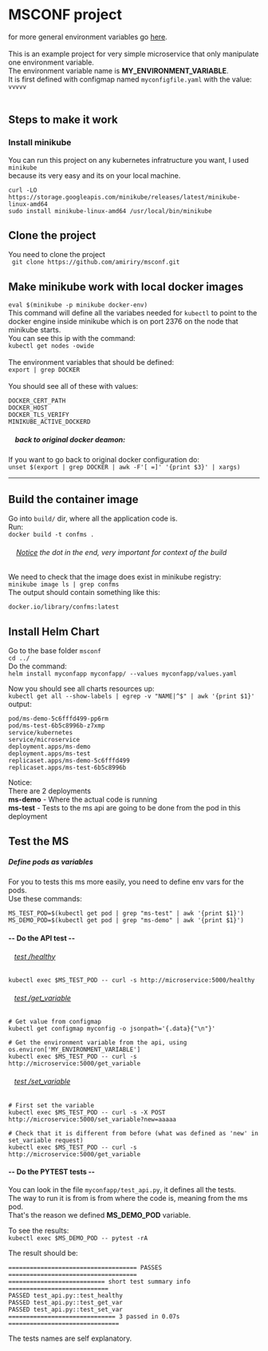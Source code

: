# MSCONF project
for more general environment variables go [here](https://github.com/amiriry/Devops/tree/main/Kubernetes/Microservices/msconf).<br><br>
This is an example project for very simple microservice that only manipulate<br>
one environment variable.<br>
The environment variable name is <b>MY_ENVIRONMENT_VARIABLE</b>.<br>
It is first defined with configmap named `myconfigfile.yaml` with the value: ```vvvvv```<br>
<br>


## Steps to make it work
### Install minikube
You can run this project on any kubernetes infratructure you want, I used ```minikube```<br>
because its very easy and its on your local machine.<br>

```
curl -LO https://storage.googleapis.com/minikube/releases/latest/minikube-linux-amd64
sudo install minikube-linux-amd64 /usr/local/bin/minikube
```
## Clone the project
You need to clone the project<br>
` git clone https://github.com/amiriry/msconf.git`

## Make minikube work with local docker images
`eval $(minikube -p minikube docker-env)`<br>
This command will define all the variabes needed for ```kubectl``` to point to the docker engine
inside minikube which is on port 2376 on the node that minikube starts.<br>
You can see this ip with the command:<br>
`kubectl get nodes -owide`<br><br>
The environment variables that should be defined:<br>
`export | grep DOCKER`<br><br>
You should see all of these with values:
```
DOCKER_CERT_PATH
DOCKER_HOST
DOCKER_TLS_VERIFY
MINIKUBE_ACTIVE_DOCKERD
```
##### &nbsp;&nbsp;&nbsp; back to original docker deamon:
If you want to go back to original docker configuration do:<br>
`unset $(export | grep DOCKER | awk -F'[ =]' '{print $3}' | xargs)`
<hr>

## Build the container image
Go into `build/` dir, where all the application code is.<br>
Run:<br>
```docker build -t confms .```
###### &nbsp;&nbsp;&nbsp;&nbsp;<u>Notice</u> the dot in the end,  very important for context of the build

We need to check that the image does exist in minikube registry:<br>
`minikube image ls | grep confms`<br>
The output should contain something like this:<br>
```
docker.io/library/confms:latest
```

## Install Helm Chart
Go to the base folder `msconf`<br> 
`cd ../`<br>
Do the command:<br>
```helm install myconfapp myconfapp/ --values myconfapp/values.yaml```

Now you should see all charts resources up:<br>
`kubectl get all --show-labels | egrep -v "NAME|^$" | awk '{print $1}'`<br>
output:
```
pod/ms-demo-5c6fffd499-pp6rm
pod/ms-test-6b5c8996b-z7xmp
service/kubernetes
service/microservice
deployment.apps/ms-demo
deployment.apps/ms-test
replicaset.apps/ms-demo-5c6fffd499
replicaset.apps/ms-test-6b5c8996b
```
Notice: <br>
There are 2 deployments<br>
<b>ms-demo</b> - Where the actual code is running<br>
<b>ms-test</b> - Tests to the ms api are going to be done from the pod in this deployment

## Test the MS

##### Define pods as variables
For you to tests this ms more easily, you need to define env vars for the pods.<br>
Use these commands:<br>
```
MS_TEST_POD=$(kubectl get pod | grep "ms-test" | awk '{print $1}')
MS_DEMO_POD=$(kubectl get pod | grep "ms-demo" | awk '{print $1}')
```
#### -- Do the API test --
###### &nbsp;&nbsp;&nbsp;<u>test /healthy</u>
`kubectl exec $MS_TEST_POD -- curl -s http://microservice:5000/healthy`
###### &nbsp;&nbsp;&nbsp;<u>test /get_variable</u>
```
# Get value from configmap
kubectl get configmap myconfig -o jsonpath='{.data}{"\n"}'

# Get the environment variable from the api, using os.environ['MY_ENVIRONMENT_VARIABLE']
kubectl exec $MS_TEST_POD -- curl -s http://microservice:5000/get_variable
```
###### &nbsp;&nbsp;&nbsp;<u>test /set_variable</u>
```
# First set the variable
kubectl exec $MS_TEST_POD -- curl -s -X POST http://microservice:5000/set_variable?new=aaaaa

# Check that it is different from before (what was defined as 'new' in set_variable request)
kubectl exec $MS_TEST_POD -- curl -s http://microservice:5000/get_variable
```
#### -- Do the PYTEST tests --
You can look in the file `myconfapp/test_api.py`, it defines all the tests.<br>
The way to run it is from is from where the code is, meaning from the ms pod.<br>
That's the reason we defined <b>MS_DEMO_POD</b> variable.<br>

To see the results:<br>
```kubectl exec $MS_DEMO_POD -- pytest -rA```

The result should be:<br>
```
==================================== PASSES ====================================
=========================== short test summary info ============================
PASSED test_api.py::test_healthy
PASSED test_api.py::test_get_var
PASSED test_api.py::test_set_var
============================== 3 passed in 0.07s ===============================
```
The tests names are self explanatory.
